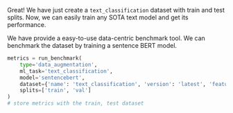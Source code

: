 Great! We have just create a `text_classification` dataset with train and test splits.
Now, we can easily train any SOTA text model and get its performance.

We have provide a easy-to-use data-centric benchmark tool. We can benchmark the dataset by training a sentence BERT
model.
```python
metrics = run_benchmark(
    type='data_augmentation',
    ml_task='text_classification',
    model='sentencebert',
    dataset={'name': 'text_classification', 'version': 'latest', 'feature_col': 'to_product_name', 'label_col': 'cateogry_lv1'},
    splits=['train', 'val']
)
# store metrics with the train, test dataset
```